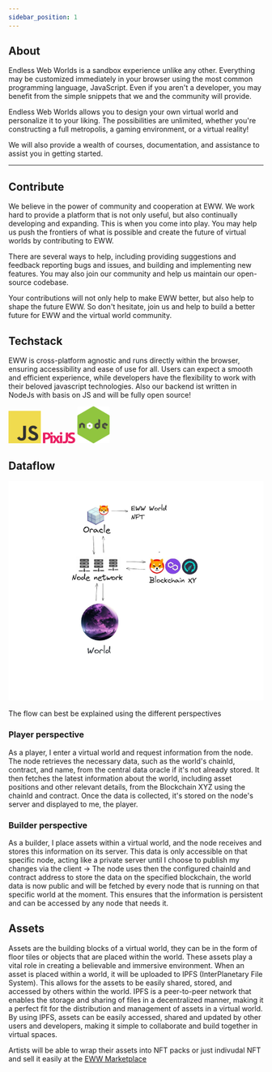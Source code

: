 ```yaml
---
sidebar_position: 1
---
```


## About

Endless Web Worlds is a sandbox experience unlike any other. Everything may be customized immediately in your browser using the most common programming language, JavaScript. Even if you aren't a developer, you may benefit from the simple snippets that we and the community will provide.

Endless Web Worlds allows you to design your own virtual world and personalize it to your liking. The possibilities are unlimited, whether you're constructing a full metropolis, a gaming environment, or a virtual reality!

We will also provide a wealth of courses, documentation, and assistance to assist you in getting started.

---

## Contribute

We believe in the power of community and cooperation at EWW. We work hard to provide a platform that is not only useful, but also continually developing and expanding. This is when you come into play. You may help us push the frontiers of what is possible and create the future of virtual worlds by contributing to EWW.

There are several ways to help, including providing suggestions and feedback reporting bugs and issues, and building and implementing new features. You may also join our community and help us maintain our open-source codebase.

Your contributions will not only help to make EWW better, but also help to shape the future EWW. So don't hesitate, join us and help to build a better future
for EWW and the virtual world community.

## Techstack

EWW is cross-platform agnostic
and runs directly within the browser, ensuring accessibility and ease of use for all. Users can expect a smooth and efficient experience, while developers have
the flexibility to work with their beloved javascript technologies.
Also our backend ist written in NodeJs with basis on JS and will be fully open source!

[![js](./img/js.png)](https://www.javascript.com/) [![pixijs](./img/pixijs.png)](https://pixijs.com/) [![nodejs](./img/node.png)](https://nodejs.org/en/)

## Dataflow

![Big picture](./img/bigpicture.png)

The flow can best be explained using the different perspectives

### Player perspective

As a player, I enter a virtual world and request information from the node. The node retrieves the necessary data, such as the world's chainId, contract, and
name, from the central data oracle if it's not already stored. It then fetches the latest information about the world, including asset positions and other
relevant details, from the Blockchain XYZ using the chainId and contract. Once the data is collected, it's stored on the node's server and displayed to me, the
player.

### Builder perspective

As a builder, I place assets within a virtual world, and the node receives and stores this information on its server. This data is only accessible on that
specific node, acting like a private server until I choose to publish my changes via the client -> The node uses then the configured chainId and contract address to store the data on
the specified blockchain, the world data is now public and will be fetched by every node that is running on that specific world at the moment. This ensures that the information is persistent and can be accessed by any node that needs it.

## Assets

Assets are the building blocks of a virtual world, they can be in the form of floor tiles or objects that are placed within the world. These assets play a vital role in creating a believable and immersive environment. When an asset is placed within a world, it will be uploaded to IPFS (InterPlanetary File System). This allows for the assets to be easily shared, stored, and accessed by others within the world. IPFS is a peer-to-peer network that enables the storage and sharing of files in a decentralized manner, making it a perfect fit for the distribution and management of assets in a virtual world. By using IPFS, assets can be easily accessed, shared and updated by other users and developers, making it simple to collaborate and build together in virtual spaces.

Artists will be able to wrap their assets into NFT packs or just indivudal NFT and sell it easily at the [EWW Marketplace](/docs/About/Features#marketplace)